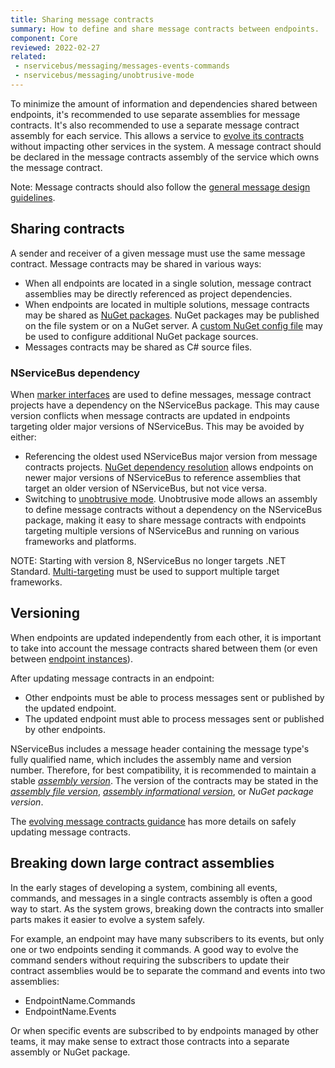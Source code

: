 ```yaml
---
title: Sharing message contracts
summary: How to define and share message contracts between endpoints.
component: Core
reviewed: 2022-02-27
related:
 - nservicebus/messaging/messages-events-commands
 - nservicebus/messaging/unobtrusive-mode
---
```


To minimize the amount of information and dependencies shared between endpoints, it's recommended to use separate assemblies for message contracts. It's also recommended to use a separate message contract assembly for each service. This allows a service to [evolve its contracts](/nservicebus/messaging/evolving-contracts.md) without impacting other services in the system. A message contract should be declared in the message contracts assembly of the service which owns the message contract.

Note: Message contracts should also follow the [general message design guidelines](/nservicebus/messaging/messages-events-commands.md#designing-messages).

## Sharing contracts

A sender and receiver of a given message must use the same message contract. Message contracts may be shared in various ways:

* When all endpoints are located in a single solution, message contract assemblies may be directly referenced as project dependencies.
* When endpoints are located in multiple solutions, message contracts may be shared as [NuGet packages](https://docs.microsoft.com/en-us/nuget/create-packages/creating-a-package-msbuild). NuGet packages may be published on the file system or on a NuGet server. A [custom NuGet config file](https://docs.microsoft.com/en-us/nuget/reference/nuget-config-file) may be used to configure additional NuGet package sources.
* Messages contracts may be shared as C# source files.

### NServiceBus dependency

When [marker interfaces](/nservicebus/messaging/messages-events-commands.md#identifying-messages-marker-interfaces) are used to define messages, message contract projects have a dependency on the NServiceBus package. This may cause version conflicts when message contracts are updated in endpoints targeting older major versions of NServiceBus. This may be avoided by either:

* Referencing the oldest used NServiceBus major version from message contracts projects. [NuGet dependency resolution](https://docs.microsoft.com/en-us/nuget/concepts/dependency-resolution) allows endpoints on newer major versions of NServiceBus to reference assemblies that target an older version of NServiceBus, but not vice versa.
* Switching to [unobtrusive mode](/nservicebus/messaging/unobtrusive-mode.md). Unobtrusive mode allows an assembly to define message contracts without a dependency on the NServiceBus package, making it easy to share message contracts with endpoints targeting multiple versions of NServiceBus and running on various frameworks and platforms.

NOTE: Starting with version 8, NServiceBus no longer targets .NET Standard. [Multi-targeting](https://docs.microsoft.com/en-us/dotnet/standard/library-guidance/cross-platform-targeting#multi-targeting) must be used to support multiple target frameworks.

## Versioning

When endpoints are updated independently from each other, it is important to take into account the message contracts shared between them (or even between [endpoint instances](/nservicebus/endpoints/)).

After updating message contracts in an endpoint:

* Other endpoints must be able to process messages sent or published by the updated endpoint.
* The updated endpoint must able to process messages sent or published by other endpoints.

NServiceBus includes a message header containing the message type's fully qualified name, which includes the assembly name and version number. Therefore, for best compatibility, it is recommended to maintain a stable [*assembly version*](https://docs.microsoft.com/en-us/dotnet/standard/library-guidance/versioning#assembly-version). The version of the contracts may be stated in the [*assembly file version*](https://docs.microsoft.com/en-us/dotnet/standard/library-guidance/versioning#assembly-file-version), [*assembly informational version*](https://docs.microsoft.com/en-us/dotnet/standard/library-guidance/versioning#assembly-informational-version), or *NuGet package version*.

The [evolving message contracts guidance](/nservicebus/messaging/evolving-contracts.md) has more details on safely updating message contracts.

## Breaking down large contract assemblies

In the early stages of developing a system, combining all events, commands, and messages in a single contracts assembly is often a good way to start. As the system grows, breaking down the contracts into smaller parts makes it easier to evolve a system safely.

For example, an endpoint may have many subscribers to its events, but only one or two endpoints sending it commands. A good way to evolve the command senders without requiring the subscribers to update their contract assemblies would be to separate the command and events into two assemblies:

* EndpointName.Commands
* EndpointName.Events

Or when specific events are subscribed to by endpoints managed by other teams, it may make sense to extract those contracts into a separate assembly or NuGet package.

